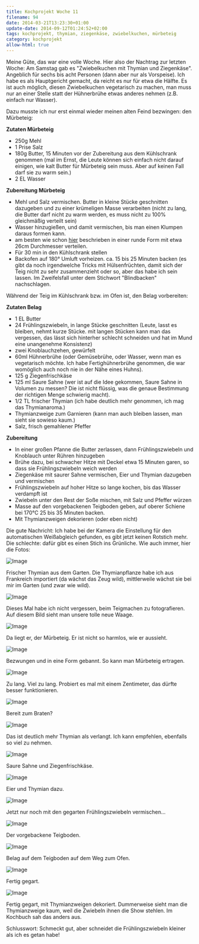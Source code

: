 ```yaml
---
title: Kochprojekt Woche 11
filename: 94
date: 2014-03-21T13:23:30+01:00
update-date: 2014-09-12T01:24:52+02:00
tags: kochprojekt, thymian, ziegenkäse, zwiebelkuchen, mürbeteig
category: kochprojekt
allow-html: true
---
```


<p>Meine Güte, das war eine volle Woche. Hier also der Nachtrag zur letzten Woche: Am Samstag gab es "Zwiebelkuchen mit Thymian und Ziegenkäse". Angeblich für sechs bis acht Personen (dann aber nur als Vorspeise). Ich habe es als Hauptgericht gemacht, da reicht es nur für etwa die Hälfte. Es ist auch möglich, diesen Zwiebelkuchen vegetarisch zu machen, man muss nur an einer Stelle statt der Hühnerbrühe etwas anderes nehmen (z.B. einfach nur Wasser).</p>

<p>Dazu musste ich nur erst einmal wieder meinen alten Feind bezwingen: den Mürbeteig:</p>

<p><strong>Zutaten Mürbeteig</strong></p>

<ul>
<li>250g Mehl</li>

<li>1 Prise Salz</li>

<li>180g Butter, 15 Minuten vor der Zubereitung aus dem Kühlschrank genommen (mal im Ernst, die Leute können sich einfach nicht darauf einigen, wie kalt Butter für Mürbeteig sein muss. Aber auf keinen Fall darf sie zu warm sein.)</li>

<li>2 EL Wasser</li>
</ul>

<p><strong>Zubereitung Mürbeteig</strong></p>

<ul>
<li>Mehl und Salz vermischen. Butter in kleine Stücke geschnitten dazugeben und zu einer krümeligen Masse verarbeiten (nicht zu lang, die Butter darf nicht zu warm werden, es muss nicht zu 100% gleichmäßig verteilt sein)</li>

<li>Wasser hinzugießen, und damit vermischen, bis man einen Klumpen daraus formen kann.</li>

<li>am besten wie schon <a href="/blogposts/92">hier</a> beschrieben in einer runde Form mit etwa 26cm Durchmesser verteilen.</li>

<li>Für 30 min in den Kühlschrank stellen</li>

<li>Backofen auf 180° Umluft vorheizen. ca. 15 bis 25 Minuten backen (es gibt da noch irgendwelche Tricks mit Hülsenfrüchten, damit sich der Teig nicht zu sehr zusammenzieht oder so, aber das habe ich sein lassen. Im Zweifelsfall unter dem Stichwort "Blindbacken" nachschlagen.</li>
</ul>

<p>Während der Teig im Kühlschrank bzw. im Ofen ist, den Belag vorbereiten:</p>

<p><strong>Zutaten Belag</strong></p>

<ul>
<li>1 EL Butter</li>

<li>24 Frühlingszwiebeln, in lange Stücke geschnitten (Leute, lasst es bleiben, nehmt kurze Stücke. mit langen Stücken kann man das vergessen, das lässt sich hinterher schlecht schneiden und hat im Mund eine unangenehme Konsistenz)</li>

<li>zwei Knoblauchzehen, gewürfelt</li>

<li>60ml Hühnerbrühe (oder Gemüsebrühe, oder Wasser, wenn man es vegetarisch möchte. Ich habe Fertighühnerbrühe genommen, die war womöglich auch noch nie in der Nähe eines Huhns).</li>

<li>125 g Ziegenfrischkäse</li>

<li>125 ml Saure Sahne (wer ist auf die Idee gekommen, Saure Sahne in Volumen zu messen? Die ist nicht flüssig, was die genaue Bestimmung der richtigen Menge schwierig macht).</li>

<li> 1/2 TL frischer Thymian (ich habe deutlich mehr genommen, ich mag das Thymianaroma.)</li>

<li>Thymianzweige zum Garnieren (kann man auch bleiben lassen, man sieht sie sowieso kaum.)</li>

<li>Salz, frisch gemahlener Pfeffer</li>
</ul>

<p><strong>Zubereitung</strong></p>

<ul>
<li>In einer großen Pfanne die Butter zerlassen, dann Frühlingszwiebeln und Knoblauch unter Rühren hinzugeben</li>

<li>Brühe dazu, bei schwacher Hitze mit Deckel etwa 15 Minuten garen, so dass sie Frühlingszwiebeln weich werden</li>

<li>Ziegenkäse mit saurer Sahne vermischen, Eier und Thymian dazugeben und vermischen</li>

<li>Frühlingszwiebeln auf hoher Hitze so lange kochen, bis das Wasser verdampft ist</li>

<li>Zwiebeln unter den Rest der Soße mischen, mit Salz und Pfeffer würzen</li>

<li>Masse auf den vorgebackenen Teigboden geben, auf oberer Schiene bei 170°C 25 bis 35 Minuten backen.</li>

<li>Mit Thymianzweigen dekorieren (oder eben nicht)</li>
</ul>

<p>Die gute Nachricht: Ich habe bei der Kamera die Einstellung für den automatischen Weißabgleich gefunden, es gibt jetzt keinen Rotstich mehr. Die schlechte: dafür gibt es einen Stich ins Grünliche. Wie auch immer, hier die Fotos:</p>

<p><img src="/hosted_files/100/download" alt="Image"></p>

<p>Frischer Thymian aus dem Garten. Die Thymianpflanze habe ich aus Frankreich importiert (da wächst das Zeug wild), mittlerweile wächst sie bei mir im Garten (und zwar wie wild).</p>

<p><img src="/hosted_files/101/download" alt="Image"></p>

<p>Dieses Mal habe ich nicht vergessen, beim Teigmachen zu fotografieren. Auf diesem Bild sieht man unsere tolle neue Waage.</p>

<p><img src="/hosted_files/102/download" alt="Image"></p>

<p>Da liegt er, der Mürbeteig. Er ist nicht so harmlos, wie er aussieht.</p>

<p><img src="/hosted_files/103/download" alt="Image"></p>

<p>Bezwungen und in eine Form gebannt. So kann man Mürbeteig ertragen.</p>

<p><img src="/hosted_files/104/download" alt="Image"></p>

<p>Zu lang. Viel zu lang. Probiert es mal mit einem Zentimeter, das dürfte besser funktionieren.</p>

<p><img src="/hosted_files/105/download" alt="Image"></p>

<p>Bereit zum Braten?</p>

<p><img src="/hosted_files/106/download" alt="Image"></p>

<p>Das ist deutlich mehr Thymian als verlangt. Ich kann empfehlen, ebenfalls so viel zu nehmen.</p>

<p><img src="/hosted_files/107/download" alt="Image"></p>

<p>Saure Sahne und Ziegenfrischkäse.</p>

<p><img src="/hosted_files/108/download" alt="Image"></p>

<p>Eier und Thymian dazu.</p>

<p><img src="/hosted_files/109/download" alt="Image"></p>

<p>Jetzt nur noch mit den gegarten Frühlingszwiebeln vermischen...</p>

<p><img src="/hosted_files/110/download" alt="Image"></p>

<p>Der vorgebackene Teigboden.</p>

<p><img src="/hosted_files/111/download" alt="Image"></p>

<p>Belag auf dem Teigboden auf dem Weg zum Ofen.</p>

<p><img src="/hosted_files/112/download" alt="Image"></p>

<p>Fertig gegart.</p>

<p><img src="/hosted_files/114/download" alt="Image"></p>

<p>Fertig gegart, mit Thymianzweigen dekoriert. Dummerweise sieht man die Thymianzweige kaum, weil die Zwiebeln ihnen die Show stehlen. Im Kochbuch sah das anders aus.</p>

<p>Schlusswort: Schmeckt gut, aber schneidet die Frühlingszwiebeln kleiner als ich es getan habe!</p>


